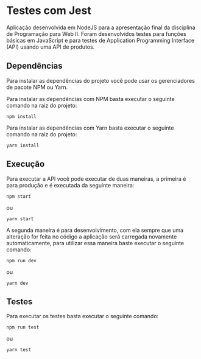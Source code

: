 # Testes com Jest

Aplicação desenvolvida em NodeJS para a apresentação final da disciplina de Programação para Web II. Foram desenvolvidos testes para funções básicas em JavaScript e para testes de Application Programming Interface (API) usando uma API de produtos.

## Dependências

Para instalar as dependências do projeto você pode usar os gerenciadores de pacote NPM ou Yarn.

Para instalar as dependências com NPM basta executar o seguinte comando na raiz do projeto:

```
npm install
```

Para instalar as dependências com Yarn basta executar o seguinte comando na raiz do projeto:

```
yarn install
```

## Execução

Para executar a API você pode executar de duas maneiras, a primeira é para produção e é executada da seguinte maneira:

```
npm start
```

ou

```
yarn start
```

A segunda maneira é para desenvolvimento, com ela sempre que uma alteração for feita no código a aplicação será carregada novamente automaticamente, para utilizar essa maneira baste executar o seguinte comando:

```
npm run dev
```

ou

```
yarn dev
```

## Testes

Para executar os testes basta executar o seguinte comando:

```
npm run test
```

ou

```
yarn test
```
